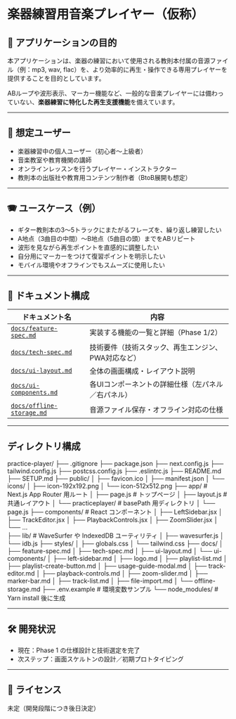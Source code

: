 # 楽器練習用音楽プレイヤー（仮称）

## 🎯 アプリケーションの目的

本アプリケーションは、楽器の練習において使用される教則本付属の音源ファイル（例：mp3, wav, flac）を、より効率的に再生・操作できる専用プレイヤーを提供することを目的としています。

ABループや波形表示、マーカー機能など、一般的な音楽プレイヤーには備わっていない、**楽器練習に特化した再生支援機能**を備えています。

---

## 👤 想定ユーザー

- 楽器練習中の個人ユーザー（初心者〜上級者）
- 音楽教室や教育機関の講師
- オンラインレッスンを行うプレイヤー・インストラクター
- 教則本の出版社や教育用コンテンツ制作者（BtoB展開も想定）

---

## 🪗 ユースケース（例）

- ギター教則本の3〜5トラックにまたがるフレーズを、繰り返し練習したい
- A地点（3曲目の中間）〜B地点（5曲目の頭）までをABリピート
- 波形を見ながら再生ポイントを直感的に調整したい
- 自分用にマーカーをつけて復習ポイントを明示したい
- モバイル環境やオフラインでもスムーズに使用したい

---

## 📂 ドキュメント構成

| ドキュメント名 | 内容 |
|----------------|------|
| [`docs/feature-spec.md`](docs/feature-spec.md) | 実装する機能の一覧と詳細（Phase 1/2） |
| [`docs/tech-spec.md`](docs/tech-spec.md) | 技術要件（技術スタック、再生エンジン、PWA対応など） |
| [`docs/ui-layout.md`](docs/ui-layout.md) | 全体の画面構成・レイアウト説明 |
| [`docs/ui-components.md`](docs/ui-components.md) | 各UIコンポーネントの詳細仕様（左パネル／右パネル） |
| [`docs/offline-storage.md`](docs/offline-storage.md) | 音源ファイル保存・オフライン対応の仕様 |

---

## ディレクトリ構成
practice-player/
├── .gitignore
├── package.json
├── next.config.js
├── tailwind.config.js
├── postcss.config.js
├── .eslintrc.js
├── README.md
├── SETUP.md
├── public/
│   ├── favicon.ico
│   ├── manifest.json
│   └── icons/
│       ├── icon-192x192.png
│       └── icon-512x512.png
├── app/                      # Next.js App Router 用ルート
│   ├── page.js               # トップページ
│   ├── layout.js             # 共通レイアウト
│   └── practiceplayer/       # basePath 用ディレクトリ
│       └── page.js
├── components/               # React コンポーネント
│   ├── LeftSidebar.jsx
│   ├── TrackEditor.jsx
│   ├── PlaybackControls.jsx
│   ├── ZoomSlider.jsx
│   └── …                    
├── lib/                      # WaveSurfer や IndexedDB ユーティリティ
│   ├── wavesurfer.js
│   └── idb.js
├── styles/
│   ├── globals.css
│   └── tailwind.css
├── docs/
│   ├── feature-spec.md
│   ├── tech-spec.md
│   ├── ui-layout.md
│   └── ui-components/
│       ├── left-sidebar.md
│       ├── logo.md
│       ├── playlist-list.md
│       ├── playlist-create-button.md
│       ├── usage-guide-modal.md
│       ├── track-editor.md
│       ├── playback-controls.md
│       ├── zoom-slider.md
│       ├── marker-bar.md
│       ├── track-list.md
│       ├── file-import.md
│       └── offline-storage.md
├── .env.example              # 環境変数サンプル
└── node_modules/             # Yarn install 後に生成



---

## 🛠 開発状況

- 現在：Phase 1 の仕様設計と技術選定を完了
- 次ステップ：画面スケルトンの設計／初期プロトタイピング

---

## 📘 ライセンス

未定（開発段階につき後日決定）

